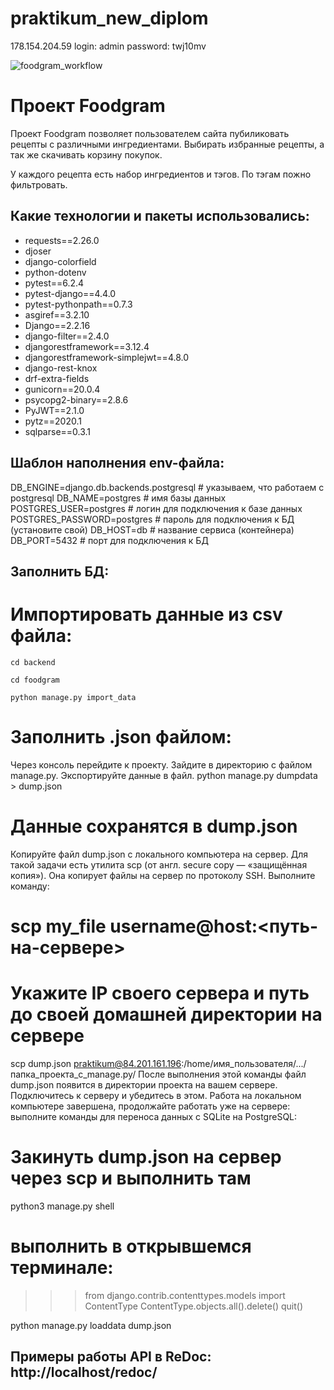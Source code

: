 # praktikum_new_diplom
178.154.204.59
login: admin
password: twj10mv


![foodgram_workflow](https://github.com/davwin/foodgram-project-react/actions/workflows/foodgram_workflow.yml/badge.svg)

# Проект Foodgram
Проект Foodgram позволяет пользователем сайта пубиликовать рецепты с различными ингредиентами. Выбирать избранные рецепты, а так же скачивать корзину покупок. 

У каждого рецепта есть набор ингредиентов и тэгов. По тэгам пожно фильтровать.

## Какие технологии и пакеты использовались:

* requests==2.26.0
* djoser
* django-colorfield
* python-dotenv
* pytest==6.2.4
* pytest-django==4.4.0
* pytest-pythonpath==0.7.3
* asgiref==3.2.10
* Django==2.2.16
* django-filter==2.4.0
* djangorestframework==3.12.4
* djangorestframework-simplejwt==4.8.0
* django-rest-knox
* drf-extra-fields
* gunicorn==20.0.4
* psycopg2-binary==2.8.6
* PyJWT==2.1.0
* pytz==2020.1
* sqlparse==0.3.1 



## Шаблон наполнения env-файла:

DB_ENGINE=django.db.backends.postgresql # указываем, что работаем с postgresql
DB_NAME=postgres # имя базы данных
POSTGRES_USER=postgres # логин для подключения к базе данных
POSTGRES_PASSWORD=postgres # пароль для подключения к БД (установите свой)
DB_HOST=db # название сервиса (контейнера)
DB_PORT=5432 # порт для подключения к БД

## Заполнить БД:
# Импортировать данные из csv файла:

<pre><code>cd backend</code></pre>
<pre><code>cd foodgram</code></pre>
<pre><code>python manage.py import_data</code></pre>

# Заполнить .json файлом:

Через консоль перейдите к проекту.
Зайдите в директорию с файлом manage.py.
Экспортируйте данные в файл.
python manage.py dumpdata > dump.json
# Данные сохранятся в dump.json 
Копируйте файл dump.json с локального компьютера на сервер. Для такой задачи есть утилита scp (от англ. secure copy — «защищённая копия»). Она копирует файлы на сервер по протоколу SSH. Выполните команду:
# scp my_file username@host:<путь-на-сервере>

# Укажите IP своего сервера и путь до своей домашней директории на сервере
scp dump.json praktikum@84.201.161.196:/home/имя_пользователя/.../папка_проекта_с_manage.py/ 
После выполнения этой команды файл dump.json появится в директории проекта на вашем сервере. Подключитесь к серверу и убедитесь в этом.
Работа на локальном компьютере завершена, продолжайте работать уже на сервере: выполните команды для переноса данных с SQLite на PostgreSQL:
# Закинуть dump.json на сервер через scp и выполнить там

python3 manage.py shell  
# выполнить в открывшемся терминале:
>>> from django.contrib.contenttypes.models import ContentType
>>> ContentType.objects.all().delete()
>>> quit()

python manage.py loaddata dump.json 

## Примеры работы API в ReDoc: http://localhost/redoc/